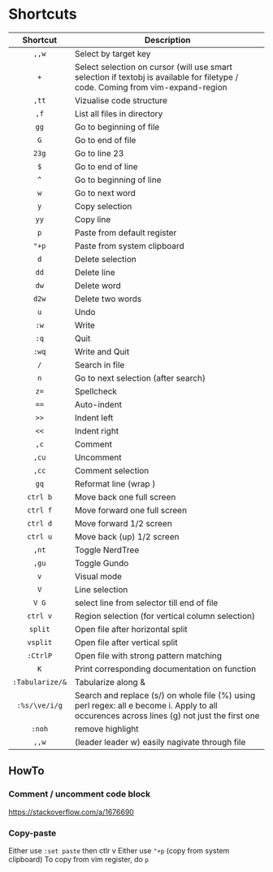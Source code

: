 # Shortcuts

| Shortcut | Description                      |
|:--------:| -------------------------------- | 
| `,,w`    | Select by target key             |
| `+`      | Select selection on cursor (will use smart selection if textobj is available for filetype / code. Coming from vim-expand-region |
| `,tt`    | Vizualise code structure         |
| `,f`     | List all files in directory      |
| `gg`     | Go to beginning of file          |
| `G`      | Go to end of file                |
| `23g`    | Go to line 23                    |
| `$`      | Go to end of line                |
| `^`      | Go to beginning of line          |
| `w`      | Go to next word                  |
| `y`      | Copy selection |
| `yy`     | Copy line |
| `p`      | Paste from default register |
| `"+p`    | Paste from system clipboard |
| `d`      | Delete selection                 |
| `dd`     | Delete line                      |
| `dw`     | Delete word                      |
| `d2w`    | Delete two words                 |
| `u`      | Undo                            |
| `:w`     | Write                            |
| `:q`     | Quit                             |
| `:wq`    | Write and Quit                   |
| `/`      | Search in file                   |
| `n`      | Go to next selection (after search)      |
| `z=`     | Spellcheck                       |
| `==`     | Auto-indent                      |
| `>>`     | Indent left                      |
| `<<`     | Indent right                     |
| `,c`     | Comment                          |
| `,cu`    | Uncomment                        |
| `,cc`    | Comment selection                |
| `gq`     | Reformat line (wrap )            |
| `ctrl b` | Move back one full screen     |
| `ctrl f` | Move forward one full screen      |
| `ctrl d` | Move forward 1/2 screen      |
| `ctrl u` | Move back (up) 1/2 screen      |
| `,nt` | Toggle NerdTree |
| `,gu` | Toggle Gundo |
| `v` | Visual mode |
| `V` | Line selection |
| `V G` | select line from selector till end of file |
| `ctrl v` | Region selection (for vertical column selection) |
| `split` | Open file after horizontal split |
| `vsplit` | Open file after vertical split |
| `:CtrlP` | Open file with strong pattern matching |
| `K` | Print corresponding documentation on function |
| `:Tabularize/&` | Tabularize along & |
| `:%s/\ve/i/g` | Search and replace (s/) on whole file (%) using perl regex: all e become i. Apply to all occurences across lines (g) not just the first one |
| `:noh` | remove highlight |
| `,,w` | (leader leader w) easily nagivate through file |

## HowTo

### Comment / uncomment code block
https://stackoverflow.com/a/1676690

### Copy-paste 
Either use `:set paste` then ctlr v 
Either use `"+p` (copy from system clipboard)
To copy from vim register, do `p`
